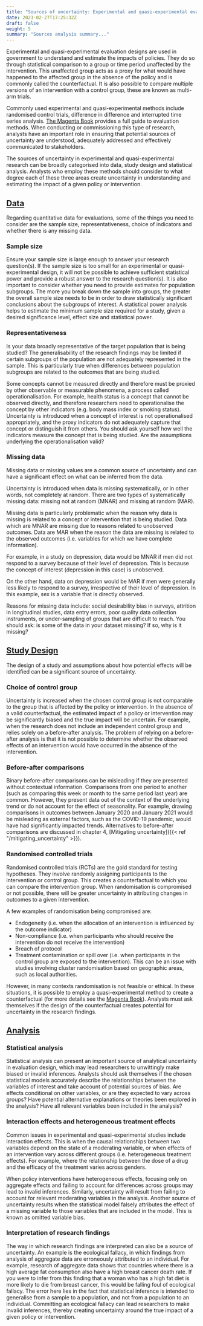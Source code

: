 ```yaml
---
title: "Sources of uncertainty: Experimental and quasi-experimental evaluation design"
date: 2023-02-27T17:25:32Z
draft: false
weight: 5
summary: "Sources analysis summary..."
---
```


Experimental and quasi-experimental evaluation designs are used in government to understand and estimate the impacts of policies. They do so through statistical comparison to a group or time period unaffected by the intervention. This unaffected group acts as a proxy for what would have happened to the affected group in the absence of the policy and is commonly called the counterfactual. It is also possible to compare multiple versions of an intervention with a control group, these are known as multi-arm trials.

Commonly used experimental and quasi-experimental methods include randomised control trials, difference in difference and interrupted time series analysis. [The Magenta Book](https://www.gov.uk/government/publications/the-magenta-book) provides a full guide to evaluation methods. When conducting or commissioning this type of research, analysts have an important role in ensuring that potential sources of uncertainty are understood, adequately addressed and effectively communicated to stakeholders.

The sources of uncertainty in experimental and quasi-experimental research can be broadly categorised into data, study design and statistical analysis. Analysts who employ these methods should consider to what degree each of these three areas create uncertainty in understanding and estimating the impact of a given policy or intervention.

## <u> Data </u>

Regarding quantitative data for evaluations, some of the things you need to consider are the sample size, representativeness, choice of indicators and whether there is any missing data.

### Sample size

Ensure your sample size is large enough to answer your research question(s). If the sample size is too small for an experimental or quasi-experimental design, it will not be possible to achieve sufficient statistical power and provide a robust answer to the research question(s). It is also important to consider whether you need to provide estimates for population subgroups. The more you break down the sample into groups, the greater the overall sample size needs to be in order to draw statistically significant conclusions about the subgroups of interest. A statistical power analysis helps to estimate the minimum sample size required for a study, given a desired significance level, effect size and statistical power.

### Representativeness

Is your data broadly representative of the target population that is being studied? The generalisability of the research findings may be limited if certain subgroups of the population are not adequately represented in the sample. This is particularly true when differences between population subgroups are related to the outcomes that are being studied.

Some concepts cannot be measured directly and therefore must be proxied by other observable or measurable phenomena, a process called operationalisation. For example, health status is a concept that cannot be observed directly, and therefore researchers need to operationalise the concept by other indicators (e.g. body mass index or smoking status). Uncertainty is introduced when a concept of interest is not operationalised appropriately, and the proxy indicators do not adequately capture that concept or distinguish it from others. You should ask yourself how well the indicators measure the concept that is being studied. Are the assumptions underlying the operationalisation valid?

### Missing data

Missing data or missing values are a common source of uncertainty and can have a significant effect on what can be inferred from the data.

Uncertainty is introduced when data is missing systematically, or in other words, not completely at random. There are two types of systematically missing data: missing not at random (MNAR) and missing at random (MAR).

Missing data is particularly problematic when the reason why data is missing is related to a concept or intervention that is being studied. Data which are MNAR are missing due to reasons related to unobserved outcomes. Data are MAR when the reason the data are missing is related to the observed outcomes (i.e. variables for which we have complete information).

For example, in a study on depression, data would be MNAR if men did not respond to a survey because of their level of depression. This is because the concept of interest (depression in this case) is unobserved.

On the other hand, data on depression would be MAR if men were generally less likely to respond to a survey, irrespective of their level of depression. In this example, sex is a variable that is directly observed.

Reasons for missing data include: social desirability bias in surveys, attrition in longitudinal studies, data entry errors, poor quality data collection instruments, or under-sampling of groups that are difficult to reach. You should ask: is some of the data in your dataset missing? If so, why is it missing?

## <u> Study Design </u>

The design of a study and assumptions about how potential effects will be identified can be a significant source of uncertainty.

### Choice of control group

Uncertainty is increased when the chosen control group is not comparable to the group that is affected by the policy or intervention. In the absence of a valid counterfactual, the estimated impact of a policy or intervention may be significantly biased and the true impact will be uncertain. For example, when the research does not include an independent control group and relies solely on a before-after analysis. The problem of relying on a before-after analysis is that it is not possible to determine whether the observed effects of an intervention would have occurred in the absence of the intervention.

### Before-after comparisons

Binary before-after comparisons can be misleading if they are presented without contextual information. Comparisons from one period to another (such as comparing this week or month to the same period last year) are common. However, they present data out of the context of the underlying trend or do not account for the effect of seasonality. For example, drawing comparisons in outcomes between January 2020 and January 2021 would be misleading as external factors, such as the COVID-19 pandemic, would have had significantly impacted trends. Alternatives to before-after comparisons are discussed in chapter 4, [Mitigating uncertainty]({{< ref "/mitigating_uncertainty" >}}).

### Randomised controlled trials

Randomised controlled trials (RCTs) are the gold standard for testing hypotheses. They involve randomly assigning participants to the intervention or control group. This creates a counterfactual to which you can compare the intervention group. When randomisation is compromised or not possible, there will be greater uncertainty in attributing changes in outcomes to a given intervention.

A few examples of randomisation being compromised are:
- Endogeneity (i.e. when the allocation of an intervention is influenced by the outcome indicator)
- Non-compliance (i.e. when participants who should receive the intervention do not receive the intervention)
- Breach of protocol
- Treatment contamination or spill over (i.e. when participants in the control group are exposed to the intervention). This can be an issue with studies involving cluster randomisation based on geographic areas, such as local authorities.

However, in many contexts randomisation is not feasible or ethical. In these situations, it is possible to employ a quasi-experimental method to create a counterfactual (for more details see the [Magenta Book](https://www.gov.uk/government/publications/the-magenta-book)). Analysts must ask themselves if the design of the counterfactual creates potential for uncertainty in the research findings.

## <u> Analysis </u>

### Statistical analysis

Statistical analysis can present an important source of analytical uncertainty in evaluation design, which may lead researchers to unwittingly make biased or invalid inferences. Analysts should ask themselves if the chosen statistical models accurately describe the relationships between the variables of interest and take account of potential sources of bias. Are effects conditional on other variables, or are they expected to vary across groups? Have potential alternative explanations or theories been explored in the analysis? Have all relevant variables been included in the analysis?

### Interaction effects and heterogeneous treatment effects

Common issues in experimental and quasi-experimental studies include interaction effects. This is when the causal relationships between two variables depend on the state of a moderating variable, or when effects of an intervention vary across different groups (i.e. heterogeneous treatment effects). For example, where the relationship between the dose of a drug and the efficacy of the treatment varies across genders.

When policy interventions have heterogeneous effects, focusing only on aggregate effects and failing to account for differences across groups may lead to invalid inferences. Similarly, uncertainty will result from failing to account for relevant moderating variables in the analysis. Another source of uncertainty results when the statistical model falsely attributes the effect of a missing variable to those variables that are included in the model. This is known as omitted variable bias.

### Interpretation of research findings

The way in which research findings are interpreted can also be a source of uncertainty. An example is the ecological fallacy, in which findings from analysis of aggregate data are erroneously attributed to an individual. For example, research of aggregate data shows that countries where there is a high average fat consumption also have a high breast cancer death rate. If you were to infer from this finding that a woman who has a high fat diet is more likely to die from breast cancer, this would be falling foul of ecological fallacy. The error here lies in the fact that statistical inference is intended to generalise from a sample to a population, and not from a population to an individual. Committing an ecological fallacy can lead researchers to make invalid inferences, thereby creating uncertainty around the true impact of a given policy or intervention.
